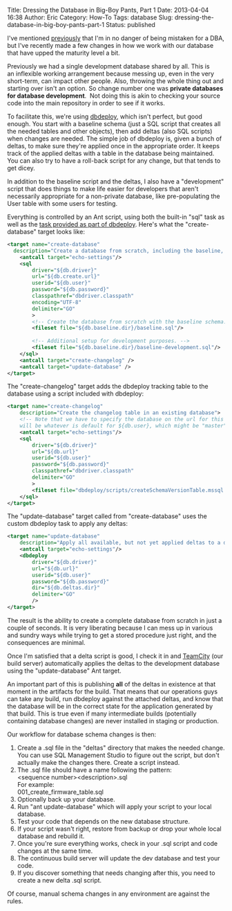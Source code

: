 Title: Dressing the Database in Big-Boy Pants, Part 1
Date: 2013-04-04 16:38
Author: Eric
Category: How-To
Tags: database
Slug: dressing-the-database-in-big-boy-pants-part-1
Status: published

I've mentioned
[previously]({filename}/object-oriented-vs-database-oriented.md) that
I'm in no danger of being mistaken for a DBA, but I've recently made a
few changes in how we work with our database that have upped the
maturity level a bit.

<!--more-->

Previously we had a single development database shared by all. This is
an inflexible working arrangement because messing up, even in the very
short-term, can impact other people. Also, throwing the whole thing out
and starting over isn't an option. So change number one was **private
databases for database development**.  Not doing this is akin to
checking your source code into the main repository in order to see if it
works.

To facilitate this, we're using [dbdeploy](http://dbdeploy.com/), which
isn't perfect, but good enough. You start with a baseline schema (just a
SQL script that creates all the needed tables and other objects), then
add deltas (also SQL scripts) when changes are needed. The simple job of
dbdeploy is, given a bunch of deltas, to make sure they're applied once
in the appropriate order. It keeps track of the applied deltas with a
table in the database being maintained. You can also try to have a
roll-back script for any change, but that tends to get dicey.

In addition to the baseline script and the deltas, I also have a
"development" script that does things to make life easier for developers
that aren't necessarily appropriate for a non-private database, like
pre-populating the User table with some users for testing.

Everything is controlled by an Ant script, using both the built-in "sql"
task as well as the [task provided as part of
dbdeploy](https://code.google.com/p/dbdeploy/wiki/UsingTheAntInterface).
Here's what the "create-database" target looks like:

```xml
<target name="create-database"        
  description="Create a database from scratch, including the baseline, changelog and deltas">
    <antcall target="echo-settings"/>
    <sql 
        driver="${db.driver}" 
        url="${db.create.url}"
        userid="${db.user}" 
        password="${db.password}" 
        classpathref="dbdriver.classpath"
        encoding="UTF-8" 
        delimiter="GO"
        >
        <!-- Create the database from scratch with the baseline schema. -->
        <fileset file="${db.baseline.dir}/baseline.sql"/>
        
        <!-- Additional setup for development purposes. -->
        <fileset file="${db.baseline.dir}/baseline-development.sql"/>
    </sql>
    <antcall target="create-changelog" />
    <antcall target="update-database" />
</target>
```

The "create-changelog" target adds the dbdeploy tracking table to the
database using a script included with dbdeploy:

```xml
<target name="create-changelog"
    description="Create the changelog table in an existing database">
    <!-- Note that we have to specify the database on the url for this script or the database 
    will be whatever is default for ${db.user}, which might be "master", for example. --> 
    <antcall target="echo-settings"/>
    <sql 
        driver="${db.driver}" 
        url="${db.url}"
        userid="${db.user}" 
        password="${db.password}" 
        classpathref="dbdriver.classpath" 
        delimiter="GO"
        >
        <fileset file="dbdeploy/scripts/createSchemaVersionTable.mssql.sql"/>
    </sql>
</target>
```

The "update-database" target called from "create-database" uses the
custom dbdeploy task to apply any deltas:

```xml
<target name="update-database"
    description="Apply all available, but not yet applied deltas to a database">
    <antcall target="echo-settings"/>
    <dbdeploy
        driver="${db.driver}"
        url="${db.url}"
        userid="${db.user}"
        password="${db.password}"
        dir="${db.deltas.dir}"
        delimiter="GO"
        />    
</target>
```

The result is the ability to create a complete database from scratch in
just a couple of seconds. It is very liberating because I can mess up in
various and sundry ways while trying to get a stored procedure just
right, and the consequences are minimal.

Once I'm satisfied that a delta script is good, I check it in and
[TeamCity](http://www.jetbrains.com/teamcity/) (our build server)
automatically applies the deltas to the development database using the
"update-database" Ant target.

An important part of this is publishing **all** of the deltas in
existence at that moment in the artifacts for the build. That means that
our operations guys can take any build, run dbdeploy against the
attached deltas, and know that the database will be in the correct state
for the application generated by that build. This is true even if many
intermediate builds (potentially containing database changes) are never
installed in staging or production.

Our workflow for database schema changes is then:

1.  Create a .sql file in the "deltas" directory that makes the
    needed change. You can use SQL Management Studio to figure out the
    script, but don't actually make the changes there. Create a
    script instead.
2.  The .sql file should have a name following the pattern:\
    &lt;sequence number&gt;&lt;description&gt;.sql\
    For example:\
    001\_create\_firmware\_table.sql
3.  Optionally back up your database.
4.  Run "ant update-database" which will apply your script to your
    local database.
5.  Test your code that depends on the new database structure.
6.  If your script wasn't right, restore from backup or drop your whole
    local database and rebuild it.
7.  Once you're sure everything works, check in your .sql script and
    code changes at the same time.
8.  The continuous build server will update the dev database and test
    your code.
9.  If you discover something that needs changing after this, you need
    to create a new delta .sql script.

Of course, manual schema changes in any environment are against the
rules.

 
